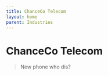 ```yaml
---
title: ChanceCo Telecom
layout: home
parent: Industries
---
```


# ChanceCo Telecom
> New phone who dis?